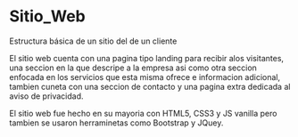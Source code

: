 # Sitio_Web
Estructura básica de un sitio del de un cliente 

El sitio web cuenta con una pagina tipo landing para recibir alos visitantes, una seccion en la que descripe a la empresa asi como otra seccion enfocada en los servicios que esta misma ofrece e informacion adicional, tambien cuneta con una seccion de contacto y una pagina extra dedicada al aviso de privacidad. 

El sitio web fue hecho en su mayoria con HTML5, CSS3 y JS vanilla pero tambien se usaron herraminetas como Bootstrap y JQuey.

